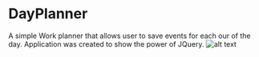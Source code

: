 # DayPlanner
A simple Work planner that allows user to save events for each our of the day. Application was created to show the power of JQuery.
![alt text](https://github.com/[Meechlouch]/[DayPlanner]/blob/[main]/dayPlanner.jpg?raw=true)
